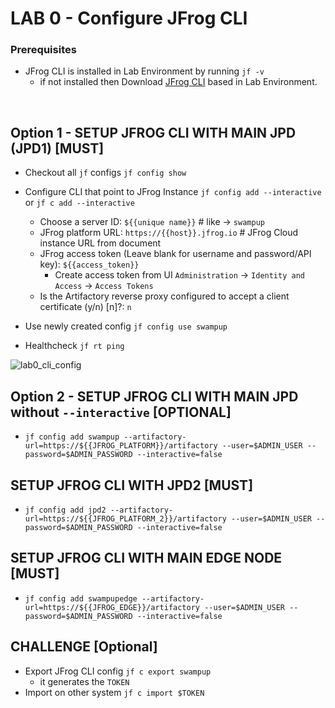 # LAB 0 - Configure JFrog CLI

### Prerequisites
- JFrog CLI is installed in Lab Environment by running `jf -v` 
  - if not installed then Download [JFrog CLI](https://jfrog.com/getcli/) based in Lab Environment.

<br/>

## Option 1 - SETUP JFROG CLI WITH MAIN JPD (JPD1) [MUST]
- Checkout all ``jf`` configs ``jf config show``


- Configure CLI that point to JFrog Instance ``jf config add --interactive`` or ``jf c add --interactive``
    - Choose a server ID: ```${{unique name}}```        # like -> `swampup`
    - JFrog platform URL: ```https://{{host}}.jfrog.io```     # JFrog Cloud instance URL from document
    - JFrog access token (Leave blank for username and password/API key): ```${{access_token}}```
        - Create access token from UI ``Administration`` -> ``Identity and Access`` -> ``Access Tokens``
    - Is the Artifactory reverse proxy configured to accept a client certificate (y/n) [n]?: ``n``


- Use newly created config ``jf config use swampup``


- Healthcheck ``jf rt ping``

![lab0_cli_config](https://user-images.githubusercontent.com/7561138/164789237-bcfd7067-19f6-491f-aae5-e903ad691714.gif)

## Option 2 - SETUP JFROG CLI WITH MAIN JPD without ``--interactive`` [OPTIONAL]
- ``jf config add swampup --artifactory-url=https://${{JFROG_PLATFORM}}/artifactory --user=$ADMIN_USER --password=$ADMIN_PASSWORD --interactive=false``


## SETUP JFROG CLI WITH JPD2 [MUST]
- ``jf config add jpd2 --artifactory-url=https://${{JFROG_PLATFORM_2}}/artifactory --user=$ADMIN_USER --password=$ADMIN_PASSWORD --interactive=false``

## SETUP JFROG CLI WITH MAIN EDGE NODE [MUST]
- ``jf config add swampupedge --artifactory-url=https://${{JFROG_EDGE}}/artifactory --user=$ADMIN_USER --password=$ADMIN_PASSWORD --interactive=false``


## CHALLENGE  [Optional]
- Export JFrog CLI config ``jf c export swampup``
    - it generates the `TOKEN`
- Import on other system ``jf c import $TOKEN``